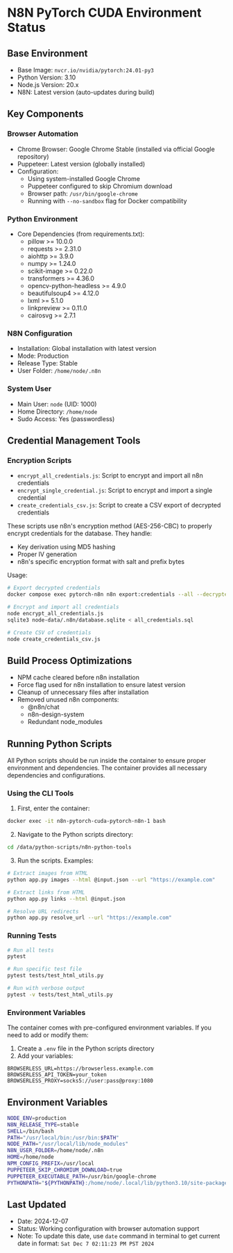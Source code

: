 # N8N PyTorch CUDA Environment Status

## Base Environment
- Base Image: `nvcr.io/nvidia/pytorch:24.01-py3`
- Python Version: 3.10
- Node.js Version: 20.x
- N8N: Latest version (auto-updates during build)

## Key Components

### Browser Automation
- Chrome Browser: Google Chrome Stable (installed via official Google repository)
- Puppeteer: Latest version (globally installed)
- Configuration:
  - Using system-installed Google Chrome
  - Puppeteer configured to skip Chromium download
  - Browser path: `/usr/bin/google-chrome`
  - Running with `--no-sandbox` flag for Docker compatibility

### Python Environment
- Core Dependencies (from requirements.txt):
  - pillow >= 10.0.0
  - requests >= 2.31.0
  - aiohttp >= 3.9.0
  - numpy >= 1.24.0
  - scikit-image >= 0.22.0
  - transformers >= 4.36.0
  - opencv-python-headless >= 4.9.0
  - beautifulsoup4 >= 4.12.0
  - lxml >= 5.1.0
  - linkpreview >= 0.11.0
  - cairosvg >= 2.7.1

### N8N Configuration
- Installation: Global installation with latest version
- Mode: Production
- Release Type: Stable
- User Folder: `/home/node/.n8n`

### System User
- Main User: `node` (UID: 1000)
- Home Directory: `/home/node`
- Sudo Access: Yes (passwordless)

## Credential Management Tools

### Encryption Scripts
- `encrypt_all_credentials.js`: Script to encrypt and import all n8n credentials
- `encrypt_single_credential.js`: Script to encrypt and import a single credential
- `create_credentials_csv.js`: Script to create a CSV export of decrypted credentials

These scripts use n8n's encryption method (AES-256-CBC) to properly encrypt credentials for the database. They handle:
- Key derivation using MD5 hashing
- Proper IV generation
- n8n's specific encryption format with salt and prefix bytes

Usage:
```bash
# Export decrypted credentials
docker compose exec pytorch-n8n n8n export:credentials --all --decrypted > decrypted_credentials.json

# Encrypt and import all credentials
node encrypt_all_credentials.js
sqlite3 node-data/.n8n/database.sqlite < all_credentials.sql

# Create CSV of credentials
node create_credentials_csv.js
```

## Build Process Optimizations
- NPM cache cleared before n8n installation
- Force flag used for n8n installation to ensure latest version
- Cleanup of unnecessary files after installation
- Removed unused n8n components:
  - @n8n/chat
  - n8n-design-system
  - Redundant node_modules

## Running Python Scripts
All Python scripts should be run inside the container to ensure proper environment and dependencies. The container provides all necessary dependencies and configurations.

### Using the CLI Tools
1. First, enter the container:
```bash
docker exec -it n8n-pytorch-cuda-pytorch-n8n-1 bash
```

2. Navigate to the Python scripts directory:
```bash
cd /data/python-scripts/n8n-python-tools
```

3. Run the scripts. Examples:
```bash
# Extract images from HTML
python app.py images --html @input.json --url "https://example.com"

# Extract links from HTML
python app.py links --html @input.json

# Resolve URL redirects
python app.py resolve_url --url "https://example.com"
```

### Running Tests
```bash
# Run all tests
pytest

# Run specific test file
pytest tests/test_html_utils.py

# Run with verbose output
pytest -v tests/test_html_utils.py
```

### Environment Variables
The container comes with pre-configured environment variables. If you need to add or modify them:
1. Create a `.env` file in the Python scripts directory
2. Add your variables:
```env
BROWSERLESS_URL=https://browserless.example.com
BROWSERLESS_API_TOKEN=your_token
BROWSERLESS_PROXY=socks5://user:pass@proxy:1080
```

## Environment Variables
```bash
NODE_ENV=production
N8N_RELEASE_TYPE=stable
SHELL=/bin/bash
PATH="/usr/local/bin:/usr/bin:$PATH"
NODE_PATH="/usr/local/lib/node_modules"
N8N_USER_FOLDER=/home/node/.n8n
HOME=/home/node
NPM_CONFIG_PREFIX=/usr/local
PUPPETEER_SKIP_CHROMIUM_DOWNLOAD=true
PUPPETEER_EXECUTABLE_PATH=/usr/bin/google-chrome
PYTHONPATH="${PYTHONPATH}:/home/node/.local/lib/python3.10/site-packages"
```

## Last Updated
- Date: 2024-12-07
- Status: Working configuration with browser automation support
- Note: To update this date, use `date` command in terminal to get current date in format: `Sat Dec 7 02:11:23 PM PST 2024`
